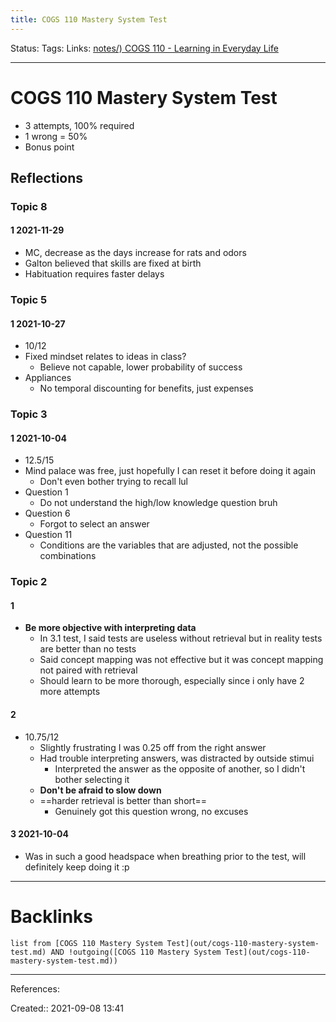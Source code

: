 ```yaml
---
title: COGS 110 Mastery System Test
---
```

Status: 
Tags: 
Links: [notes/) COGS 110 - Learning in Everyday Life](None)
___
# COGS 110 Mastery System Test
- 3 attempts, 100% required
- 1 wrong = 50%
- Bonus point
## Reflections
### Topic 8
#### 1 2021-11-29 
- MC, decrease as the days increase for rats and odors
- Galton believed that skills are fixed at birth
- Habituation requires faster delays
### Topic 5
#### 1 2021-10-27
- 10/12
- Fixed mindset relates to ideas in class?
	- Believe not capable, lower probability of success
- Appliances 
	- No temporal discounting for benefits, just expenses
### Topic 3
#### 1 2021-10-04
- 12.5/15
- Mind palace was free, just hopefully I can reset it before doing it again
	- Don't even bother trying to recall lul
- Question 1
	- Do not understand the high/low knowledge question bruh
- Question 6
	- Forgot to select an answer
- Question 11
	- Conditions are the variables that are adjusted, not the possible combinations
### Topic 2
#### 1
- **Be more objective with interpreting data**
	- In 3.1 test, I said tests are useless without retrieval but in reality tests are better than no tests
	- Said concept mapping was not effective but it was concept mapping not paired with retrieval
	- Should learn to be more thorough, especially since i only have 2 more attempts
#### 2
- 10.75/12
	- Slightly frustrating I was 0.25 off from the right answer
	- Had trouble interpreting answers, was distracted by outside stimui
		- Interpreted the answer as the opposite of another, so I didn't bother selecting it
	- **Don't be afraid to slow down**
	- ==harder retrieval is better than short==
		- Genuinely got this question wrong, no excuses
#### 3 2021-10-04 
- Was in such a good headspace when breathing prior to the test, will definitely keep doing it :p

___
# Backlinks
```dataview
list from [COGS 110 Mastery System Test](out/cogs-110-mastery-system-test.md) AND !outgoing([COGS 110 Mastery System Test](out/cogs-110-mastery-system-test.md))
```
___
References:

Created:: 2021-09-08 13:41
